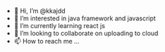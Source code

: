 - 👋 Hi, I’m @kkajdd
- 👀 I’m interested in java framework and javascript
- 🌱 I’m currently learning react js
- 💞️ I’m looking to collaborate on uploading to cloud
- 📫 How to reach me ...

<!---
kkajdd/kkajdd is a ✨ special ✨ repository because its `README.md` (this file) appears on your GitHub profile.
You can click the Preview link to take a look at your changes.
--->
